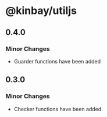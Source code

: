 # @kinbay/utiljs

## 0.4.0

### Minor Changes

- Guarder functions have been added

## 0.3.0

### Minor Changes

- Checker functions have been added
